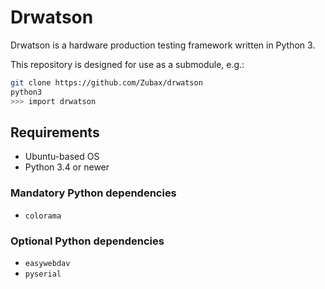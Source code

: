 # Drwatson

Drwatson is a hardware production testing framework written in Python 3.

This repository is designed for use as a submodule, e.g.:

```bash
git clone https://github.com/Zubax/drwatson
python3
>>> import drwatson
```

## Requirements

* Ubuntu-based OS
* Python 3.4 or newer

### Mandatory Python dependencies

* `colorama`

### Optional Python dependencies

* `easywebdav`
* `pyserial`
